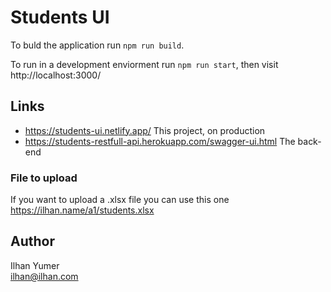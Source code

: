 # Students UI

To buld the application run `npm run build`.

To run in a development enviorment run `npm run start`, then visit http://localhost:3000/

## Links

* https://students-ui.netlify.app/ This project, on production
* https://students-restfull-api.herokuapp.com/swagger-ui.html The back-end

### File to upload

If you want to upload a .xlsx file you can use this one https://ilhan.name/a1/students.xlsx

## Author

Ilhan Yumer\
ilhan@ilhan.com
